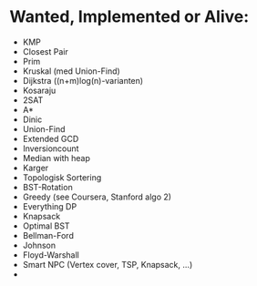 Wanted, Implemented or Alive:
=============================
- KMP
- Closest Pair
- Prim
- Kruskal (med Union-Find)
- Dijkstra ((n+m)log(n)-varianten)
- Kosaraju
- 2SAT
- A*
- Dinic
- Union-Find
- Extended GCD
- Inversioncount
- Median with heap
- Karger
- Topologisk Sortering
- BST-Rotation
- Greedy (see Coursera, Stanford algo 2)
- Everything DP
- Knapsack
- Optimal BST
- Bellman-Ford
- Johnson
- Floyd-Warshall
- Smart NPC (Vertex cover, TSP,  Knapsack, ...)
- 
